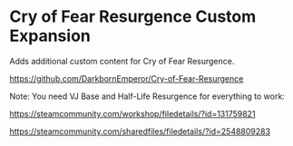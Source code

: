 # Cry of Fear Resurgence Custom Expansion
 Adds additional custom content for Cry of Fear Resurgence.
 
 https://github.com/DarkbornEmperor/Cry-of-Fear-Resurgence
 
 Note: You need VJ Base and Half-Life Resurgence for everything to work:
 
 https://steamcommunity.com/workshop/filedetails/?id=131759821
 
 https://steamcommunity.com/sharedfiles/filedetails/?id=2548809283
